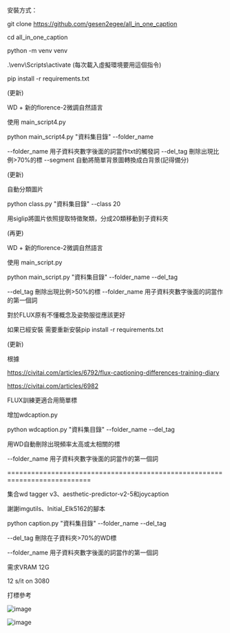 安裝方式：


git clone https://github.com/gesen2egee/all_in_one_caption

cd all_in_one_caption

python -m venv venv

.\venv\Scripts\activate (每次載入虛擬環境要用這個指令)

pip install -r requirements.txt



(更新)


WD + 新的florence-2微調自然語言

使用 main_script4.py

python main_script4.py "資料集目錄" --folder_name  

--folder_name 用子資料夾數字後面的詞當作txt的觸發詞
--del_tag 刪除出現比例>70%的標
--segment 自動將簡單背景圖轉換成白背景(記得備分)


(更新)

自動分類圖片

python class.py "資料集目錄" --class 20

用siglip將圖片依照提取特徵聚類，分成20類移動到子資料夾


(再更)

WD + 新的florence-2微調自然語言

使用 main_script.py

python main_script.py "資料集目錄" --folder_name  --del_tag

--del_tag 刪除出現比例>50%的標
--folder_name 用子資料夾數字後面的詞當作的第一個詞


對於FLUX原有不懂概念及姿勢服從應該更好

如果已經安裝 需要重新安裝pip install -r requirements.txt



(更新)

根據

https://civitai.com/articles/6792/flux-captioning-differences-training-diary

https://civitai.com/articles/6982


FLUX訓練更適合用簡單標

增加wdcaption.py

python wdcaption.py "資料集目錄" --folder_name --del_tag

用WD自動刪除出現頻率太高或太相關的標


--folder_name 用子資料夾數字後面的詞當作的第一個詞


===========================================================================


集合wd tagger v3、aesthetic-predictor-v2-5和joycaption

謝謝imgutils、Initial_Elk5162的腳本




python caption.py "資料集目錄" --folder_name --del_tag


--del_tag 刪除在子資料夾>70%的WD標

--folder_name 用子資料夾數字後面的詞當作的第一個詞



需求VRAM 12G

12 s/it on 3080

打標參考

![image](https://github.com/user-attachments/assets/4f4f4488-e036-4aaa-9324-829f18cb7491)

![image](https://github.com/user-attachments/assets/2063eff4-0eed-402d-b91a-bc1c36476432)

